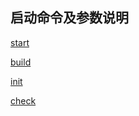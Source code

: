 ## 启动命令及参数说明

[start](command-start.md)

[build](command-build.md)

[init](command-init.md)

[check](command-check.md)
